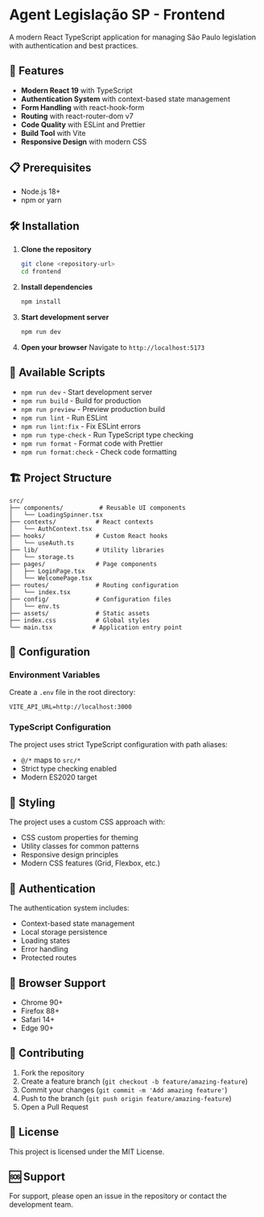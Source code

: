 # Agent Legislação SP - Frontend

A modern React TypeScript application for managing São Paulo legislation with authentication and best practices.

## 🚀 Features

- **Modern React 19** with TypeScript
- **Authentication System** with context-based state management
- **Form Handling** with react-hook-form
- **Routing** with react-router-dom v7
- **Code Quality** with ESLint and Prettier
- **Build Tool** with Vite
- **Responsive Design** with modern CSS

## 📋 Prerequisites

- Node.js 18+ 
- npm or yarn

## 🛠️ Installation

1. **Clone the repository**
   ```bash
   git clone <repository-url>
   cd frontend
   ```

2. **Install dependencies**
   ```bash
   npm install
   ```

3. **Start development server**
   ```bash
   npm run dev
   ```

4. **Open your browser**
   Navigate to `http://localhost:5173`

## 📜 Available Scripts

- `npm run dev` - Start development server
- `npm run build` - Build for production
- `npm run preview` - Preview production build
- `npm run lint` - Run ESLint
- `npm run lint:fix` - Fix ESLint errors
- `npm run type-check` - Run TypeScript type checking
- `npm run format` - Format code with Prettier
- `npm run format:check` - Check code formatting

## 🏗️ Project Structure

```
src/
├── components/          # Reusable UI components
│   └── LoadingSpinner.tsx
├── contexts/           # React contexts
│   └── AuthContext.tsx
├── hooks/              # Custom React hooks
│   └── useAuth.ts
├── lib/                # Utility libraries
│   └── storage.ts
├── pages/              # Page components
│   ├── LoginPage.tsx
│   └── WelcomePage.tsx
├── routes/             # Routing configuration
│   └── index.tsx
├── config/             # Configuration files
│   └── env.ts
├── assets/             # Static assets
├── index.css           # Global styles
└── main.tsx           # Application entry point
```

## 🔧 Configuration

### Environment Variables

Create a `.env` file in the root directory:

```env
VITE_API_URL=http://localhost:3000
```

### TypeScript Configuration

The project uses strict TypeScript configuration with path aliases:

- `@/*` maps to `src/*`
- Strict type checking enabled
- Modern ES2020 target

## 🎨 Styling

The project uses a custom CSS approach with:
- CSS custom properties for theming
- Utility classes for common patterns
- Responsive design principles
- Modern CSS features (Grid, Flexbox, etc.)

## 🔐 Authentication

The authentication system includes:
- Context-based state management
- Local storage persistence
- Loading states
- Error handling
- Protected routes

## 📱 Browser Support

- Chrome 90+
- Firefox 88+
- Safari 14+
- Edge 90+

## 🤝 Contributing

1. Fork the repository
2. Create a feature branch (`git checkout -b feature/amazing-feature`)
3. Commit your changes (`git commit -m 'Add amazing feature'`)
4. Push to the branch (`git push origin feature/amazing-feature`)
5. Open a Pull Request

## 📄 License

This project is licensed under the MIT License.

## 🆘 Support

For support, please open an issue in the repository or contact the development team.
